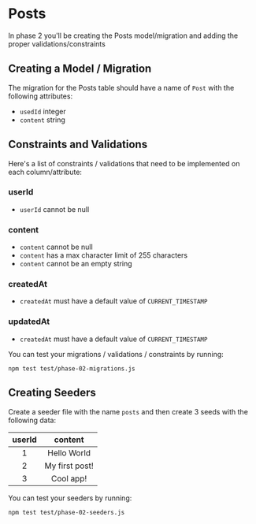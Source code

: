 # Posts

In phase 2 you'll be creating the Posts model/migration and adding the proper validations/constraints

## Creating a Model / Migration

The migration for the Posts table should have a name of `Post` with the following attributes:

-   `usedId` integer
-   `content` string

## Constraints and Validations

Here's a list of constraints / validations that need to be implemented on each column/attribute:

### userId

-   `userId` cannot be null

### content

-   `content` cannot be null
-   `content` has a max character limit of 255 characters
-   `content` cannot be an empty string

### createdAt

-   `createdAt` must have a default value of `CURRENT_TIMESTAMP`

### updatedAt

-   `createdAt` must have a default value of `CURRENT_TIMESTAMP`

You can test your migrations / validations / constraints by running:

```
npm test test/phase-02-migrations.js
```

## Creating Seeders

Create a seeder file with the name `posts` and then create 3 seeds with the following data:

| userId |    content     |
| :----: | :------------: |
|   1    |  Hello World   |
|   2    | My first post! |
|   3    |   Cool app!    |

You can test your seeders by running:

```
npm test test/phase-02-seeders.js
```
